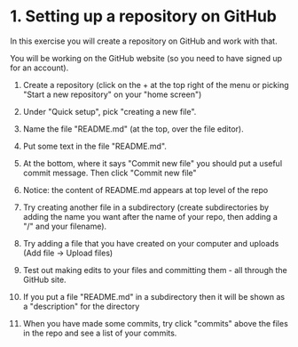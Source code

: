 # 1. Setting up a repository on GitHub 

In this exercise you will create a repository on GitHub and work with that. 

You will be working on the GitHub website (so you need to have signed up for an account). 

1. Create a repository (click on the + at the top right of the menu or picking "Start a new repository" on your "home screen")

2. Under "Quick setup", pick "creating a new file".

3. Name the file "README.md" (at the top, over the file editor).

4. Put some text in the file "README.md".

5. At the bottom, where it says "Commit new file" you should put a useful commit message. Then click "Commit new file"

6. Notice: the content of README.md appears at top level of the repo

7. Try creating another file in a subdirectory (create subdirectories by adding the name you want after the name of your repo, then adding a "/" and your filename).

8. Try adding a file that you have created on your computer and uploads (Add file -> Upload files)

9. Test out making edits to your files and committing them - all through the GitHub site.

10. If you put a file "README.md" in a subdirectory then it will be shown as a "description" for the directory

11. When you have made some commits, try click "commits" above the files in the repo and see a list of your commits.

